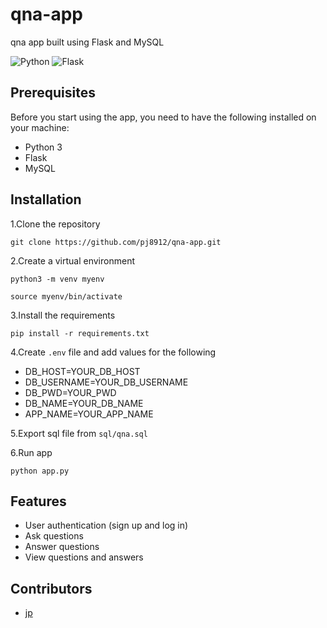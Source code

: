 # qna-app
qna app built using Flask and MySQL

![Python](https://shields.io/static/v1?label=python&message=3.10.6&color=green) ![Flask](https://shields.io/static/v1?label=flask&message=2.2.2&color=green)

## Prerequisites
Before you start using the app, you need to have the following installed on your machine:

- Python 3
- Flask
- MySQL


## Installation

1.Clone the repository

```
git clone https://github.com/pj8912/qna-app.git
```

2.Create a virtual environment
```
python3 -m venv myenv
```

```
source myenv/bin/activate
```


3.Install the requirements
```
pip install -r requirements.txt
```

4.Create `.env` file and add values for the following

- DB_HOST=YOUR_DB_HOST
- DB_USERNAME=YOUR_DB_USERNAME
- DB_PWD=YOUR_PWD
- DB_NAME=YOUR_DB_NAME
- APP_NAME=YOUR_APP_NAME

5.Export sql file from `sql/qna.sql`


6.Run app

```
python app.py
```


## Features
- User authentication (sign up and log in)
- Ask questions
- Answer questions
- View questions and answers

## Contributors

- [jp](https://github.com/pj8912)
